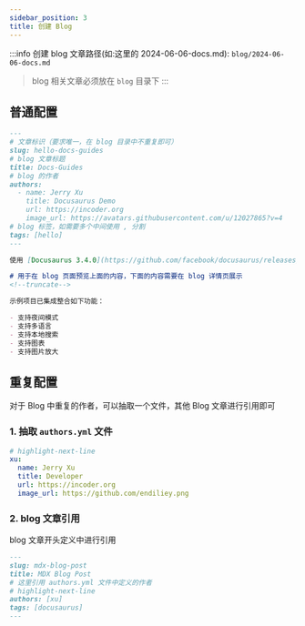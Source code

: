 ```yaml
---
sidebar_position: 3
title: 创建 Blog
---
```


:::info
创建 blog 文章路径(如:这里的 2024-06-06-docs.md): `blog/2024-06-06-docs.md`
> blog 相关文章必须放在 `blog` 目录下
:::

## 普通配置

```md title="blog/2024-06-06-docs.md"
---
# 文章标识（要求唯一，在 blog 目录中不重复即可）
slug: hello-docs-guides
# blog 文章标题
title: Docs-Guides
# blog 的作者
authors:
  - name: Jerry Xu
    title: Docusaurus Demo
    url: https://incoder.org
    image_url: https://avatars.githubusercontent.com/u/12027865?v=4
# blog 标签，如需要多个中间使用 , 分割
tags: [hello]
---

使用 [Docusaurus 3.4.0](https://github.com/facebook/docusaurus/releases/tag/v3.4.0) 版本构建整合示例项目

# 用于在 blog 页面预览上面的内容，下面的内容需要在 blog 详情页展示
<!--truncate-->

示例项目已集成整合如下功能：

- 支持夜间模式
- 支持多语言
- 支持本地搜索
- 支持图表
- 支持图片放大

```

## 重复配置

对于 Blog 中重复的作者，可以抽取一个文件，其他 Blog 文章进行引用即可

### 1. 抽取 `authors.yml` 文件

```yml
# highlight-next-line
xu:
  name: Jerry Xu
  title: Developer
  url: https://incoder.org
  image_url: https://github.com/endiliey.png
```

### 2. blog 文章引用

blog 文章开头定义中进行引用

```md
---
slug: mdx-blog-post
title: MDX Blog Post
# 这里引用 authors.yml 文件中定义的作者
# highlight-next-line
authors: [xu]
tags: [docusaurus]
---
```
